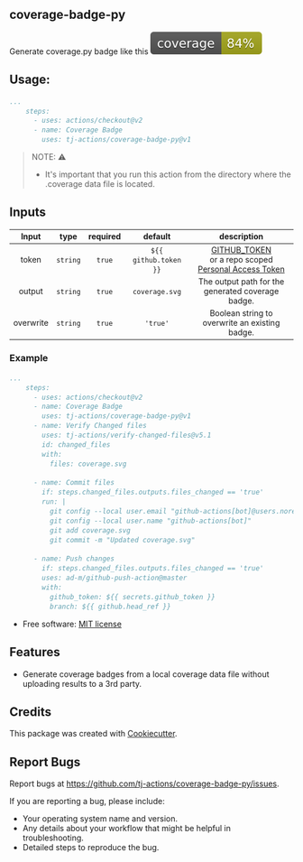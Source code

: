 coverage-badge-py
-----------------

Generate coverage.py badge like this ![coverage badge](./coverage.svg)

## Usage:

```yaml
...
    steps:
      - uses: actions/checkout@v2
      - name: Coverage Badge
        uses: tj-actions/coverage-badge-py@v1
```

> NOTE: :warning:
> * It's important that you run this action from the directory where the .coverage data file is located.

## Inputs

|   Input       |    type    |  required     |  default                      |  description  |
|:-------------:|:-----------:|:-------------:|:----------------------------:|:-------------:|
| token         |  `string`   |    `true`    | `${{ github.token }}` | [GITHUB_TOKEN](https://docs.github.com/en/free-pro-team@latest/actions/reference/authentication-in-a-workflow#using-the-github_token-in-a-workflow) <br /> or a repo scoped <br /> [Personal Access Token](https://docs.github.com/en/free-pro-team@latest/github/authenticating-to-github/creating-a-personal-access-token)              |
| output        |  `string`   |   `true`     |  `coverage.svg`       |  The output path for the generated coverage badge. |
| overwrite     |  `string`   |   `true`     |   `'true'`            |  Boolean string to overwrite an existing badge.  |



### Example

```yml
...
    steps:
      - uses: actions/checkout@v2
      - name: Coverage Badge
        uses: tj-actions/coverage-badge-py@v1
      - name: Verify Changed files
        uses: tj-actions/verify-changed-files@v5.1
        id: changed_files
        with:
          files: coverage.svg

      - name: Commit files
        if: steps.changed_files.outputs.files_changed == 'true'
        run: |
          git config --local user.email "github-actions[bot]@users.noreply.github.com"
          git config --local user.name "github-actions[bot]"
          git add coverage.svg
          git commit -m "Updated coverage.svg"

      - name: Push changes
        if: steps.changed_files.outputs.files_changed == 'true'
        uses: ad-m/github-push-action@master
        with:
          github_token: ${{ secrets.github_token }}
          branch: ${{ github.head_ref }}
```


* Free software: [MIT license](LICENSE)

Features
--------

* Generate coverage badges from a local coverage data file without uploading results to a 3rd party.


Credits
-------

This package was created with [Cookiecutter](https://github.com/cookiecutter/cookiecutter).



Report Bugs
-----------

Report bugs at https://github.com/tj-actions/coverage-badge-py/issues.

If you are reporting a bug, please include:

* Your operating system name and version.
* Any details about your workflow that might be helpful in troubleshooting.
* Detailed steps to reproduce the bug.
